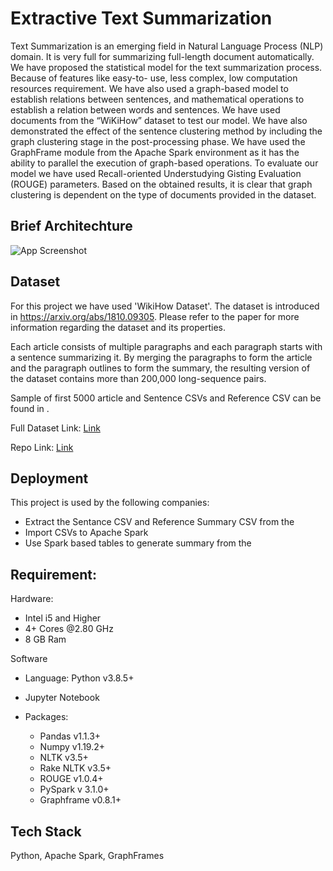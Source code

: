 
# Extractive Text Summarization

Text Summarization is an emerging field in Natural Language Process (NLP) domain. It
is very full for summarizing full-length document automatically. We have proposed the
statistical model for the text summarization process. Because of features like easy-to-
use, less complex, low computation resources requirement. We have also used a graph-based
model to establish relations between sentences, and mathematical operations to establish
a relation between words and sentences. We have used documents from the “WiKiHow”
dataset to test our model. We have also demonstrated the effect of the sentence clustering
method by including the graph clustering stage in the post-processing phase. We have
used the GraphFrame module from the Apache Spark environment as it has the ability
to parallel the execution of graph-based operations. To evaluate our model we have used
Recall-oriented Understudying Gisting Evaluation (ROUGE) parameters. Based on the
obtained results, it is clear that graph clustering is dependent on the type of documents
provided in the dataset.
## Brief Architechture

![App Screenshot](https://lh3.googleusercontent.com/drive-viewer/AITFw-wyl3LiOFFsYmOW5aC8CLWnfF93FC3TVWyCGPw_nbz9IRN2wBNSaaEwRP7i1Go9x6jgJjqK_Trwz6yjaw0Pl3xz4kh_oQ=w2560-h1315)


## Dataset

For this project we have used 'WikiHow Dataset'. The dataset is introduced in https://arxiv.org/abs/1810.09305. Please refer to the paper for more information regarding the dataset and its properties.

Each article consists of multiple paragraphs and each paragraph starts with a sentence summarizing it. By merging the paragraphs to form the article and the paragraph outlines to form the summary, the resulting version of the dataset contains more than 200,000 long-sequence pairs.


Sample of first 5000 article and Sentence CSVs and Reference CSV  can be found in .

Full Dataset Link: [Link](https://twitter.com/)

Repo Link: [Link](https://github.com/mahnazkoupaee/WikiHow-Dataset)
## Deployment

This project is used by the following companies:

- Extract the Sentance CSV and Reference Summary CSV from the 
- Import CSVs to Apache Spark
- Use Spark based tables to generate summary from the 

## Requirement:
Hardware:
   
- Intel i5 and Higher
- 4+ Cores @2.80 GHz
- 8 GB Ram

Software

- Language: Python v3.8.5+
- Jupyter Notebook
- Packages:
    
    - Pandas v1.1.3+
    - Numpy v1.19.2+
    - NLTK v3.5+
    - Rake NLTK v3.5+
    - ROUGE v1.0.4+
    - PySpark v 3.1.0+
    - Graphframe v0.8.1+
## Tech Stack

Python, Apache Spark, GraphFrames